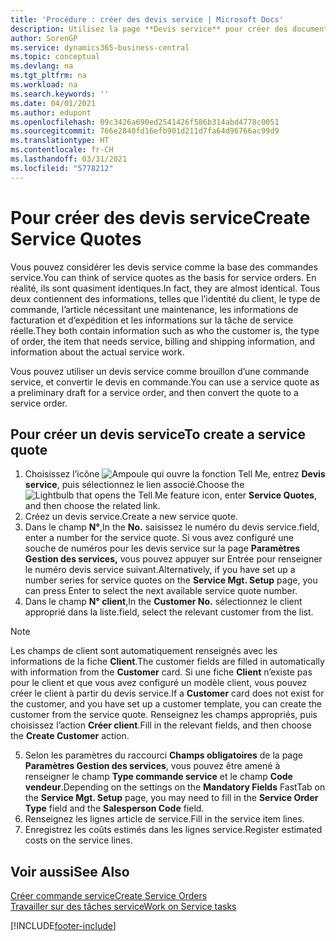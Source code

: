 ```yaml
---
title: 'Procédure : créer des devis service | Microsoft Docs'
description: Utilisez la page **Devis service** pour créer des documents dans lesquels vous saisissez des informations sur un service, tel que réparation et maintenance, pour des articles de service à la demande du client. Vous pouvez utiliser un devis service comme brouillon d’une commande service, et convertir le devis en commande.
author: SorenGP
ms.service: dynamics365-business-central
ms.topic: conceptual
ms.devlang: na
ms.tgt_pltfrm: na
ms.workload: na
ms.search.keywords: ''
ms.date: 04/01/2021
ms.author: edupont
ms.openlocfilehash: 09c3426a690ed2541426f586b314abd4778c0051
ms.sourcegitcommit: 766e2840fd16efb901d211d7fa64d96766ac99d9
ms.translationtype: HT
ms.contentlocale: fr-CH
ms.lasthandoff: 03/31/2021
ms.locfileid: "5778212"
---
```

# <a name="create-service-quotes"></a><span data-ttu-id="6cbea-104">Pour créer des devis service</span><span class="sxs-lookup"><span data-stu-id="6cbea-104">Create Service Quotes</span></span>
<span data-ttu-id="6cbea-105">Vous pouvez considérer les devis service comme la base des commandes service.</span><span class="sxs-lookup"><span data-stu-id="6cbea-105">You can think of service quotes as the basis for service orders.</span></span> <span data-ttu-id="6cbea-106">En réalité, ils sont quasiment identiques.</span><span class="sxs-lookup"><span data-stu-id="6cbea-106">In fact, they are almost identical.</span></span> <span data-ttu-id="6cbea-107">Tous deux contiennent des informations, telles que l’identité du client, le type de commande, l’article nécessitant une maintenance, les informations de facturation et d’expédition et les informations sur la tâche de service réelle.</span><span class="sxs-lookup"><span data-stu-id="6cbea-107">They both contain information such as who the customer is, the type of order, the item that needs service, billing and shipping information, and information about the actual service work.</span></span>
 
<span data-ttu-id="6cbea-108">Vous pouvez utiliser un devis service comme brouillon d’une commande service, et convertir le devis en commande.</span><span class="sxs-lookup"><span data-stu-id="6cbea-108">You can use a service quote as a preliminary draft for a service order, and then convert the quote to a service order.</span></span>  
  
## <a name="to-create-a-service-quote"></a><span data-ttu-id="6cbea-109">Pour créer un devis service</span><span class="sxs-lookup"><span data-stu-id="6cbea-109">To create a service quote</span></span>  
1. <span data-ttu-id="6cbea-110">Choisissez l’icône ![Ampoule qui ouvre la fonction Tell Me](media/ui-search/search_small.png "Dites-moi ce que vous voulez faire"), entrez **Devis service**, puis sélectionnez le lien associé.</span><span class="sxs-lookup"><span data-stu-id="6cbea-110">Choose the ![Lightbulb that opens the Tell Me feature](media/ui-search/search_small.png "Tell me what you want to do") icon, enter **Service Quotes**, and then choose the related link.</span></span>  
2. <span data-ttu-id="6cbea-111">Créez un devis service.</span><span class="sxs-lookup"><span data-stu-id="6cbea-111">Create a new service quote.</span></span>  
3. <span data-ttu-id="6cbea-112">Dans le champ **N°**,</span><span class="sxs-lookup"><span data-stu-id="6cbea-112">In the **No.**</span></span> <span data-ttu-id="6cbea-113">saisissez le numéro du devis service.</span><span class="sxs-lookup"><span data-stu-id="6cbea-113">field, enter a number for the service quote.</span></span> <span data-ttu-id="6cbea-114">Si vous avez configuré une souche de numéros pour les devis service sur la page **Paramètres Gestion des services,** vous pouvez appuyer sur Entrée pour renseigner le numéro devis service suivant.</span><span class="sxs-lookup"><span data-stu-id="6cbea-114">Alternatively, if you have set up a number series for service quotes on the **Service Mgt. Setup** page, you can press Enter to select the next available service quote number.</span></span>  
4. <span data-ttu-id="6cbea-115">Dans le champ **N° client**,</span><span class="sxs-lookup"><span data-stu-id="6cbea-115">In the **Customer No.**</span></span>  <span data-ttu-id="6cbea-116">sélectionnez le client approprié dans la liste.</span><span class="sxs-lookup"><span data-stu-id="6cbea-116">field, select the relevant customer from the list.</span></span>  

  > [!Note]  
  >  <span data-ttu-id="6cbea-117">Les champs de client sont automatiquement renseignés avec les informations de la fiche **Client**.</span><span class="sxs-lookup"><span data-stu-id="6cbea-117">The customer fields are filled in automatically with information from the **Customer** card.</span></span> <span data-ttu-id="6cbea-118">Si une fiche **Client** n’existe pas pour le client et que vous avez configuré un modèle client, vous pouvez créer le client à partir du devis service.</span><span class="sxs-lookup"><span data-stu-id="6cbea-118">If a **Customer** card does not exist for the customer, and you have set up a customer template, you can create the customer from the service quote.</span></span> <span data-ttu-id="6cbea-119">Renseignez les champs appropriés, puis choisissez l’action **Créer client**.</span><span class="sxs-lookup"><span data-stu-id="6cbea-119">Fill in the relevant fields, and then choose the **Create Customer** action.</span></span>  
  
5. <span data-ttu-id="6cbea-120">Selon les paramètres du raccourci **Champs obligatoires** de la page **Paramètres Gestion des services**, vous pouvez être amené à renseigner le champ **Type commande service** et le champ **Code vendeur**.</span><span class="sxs-lookup"><span data-stu-id="6cbea-120">Depending on the settings on the **Mandatory Fields** FastTab on the **Service Mgt. Setup** page, you may need to fill in the **Service Order Type** field and the **Salesperson Code** field.</span></span>  
6. <span data-ttu-id="6cbea-121">Renseignez les lignes article de service.</span><span class="sxs-lookup"><span data-stu-id="6cbea-121">Fill in the service item lines.</span></span>  
7. <span data-ttu-id="6cbea-122">Enregistrez les coûts estimés dans les lignes service.</span><span class="sxs-lookup"><span data-stu-id="6cbea-122">Register estimated costs on the service lines.</span></span>  
  
## <a name="see-also"></a><span data-ttu-id="6cbea-123">Voir aussi</span><span class="sxs-lookup"><span data-stu-id="6cbea-123">See Also</span></span>  
[<span data-ttu-id="6cbea-124">Créer commande service</span><span class="sxs-lookup"><span data-stu-id="6cbea-124">Create Service Orders</span></span>](service-how-to-create-service-orders.md)  
[<span data-ttu-id="6cbea-125">Travailler sur des tâches service</span><span class="sxs-lookup"><span data-stu-id="6cbea-125">Work on Service tasks</span></span>](service-how-to-work-on-service-tasks.md)  

 

[!INCLUDE[footer-include](includes/footer-banner.md)]